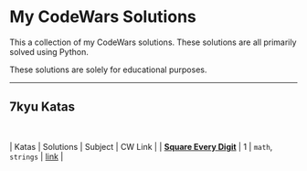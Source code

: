 # My CodeWars Solutions

This a collection of my CodeWars solutions. These solutions are all primarily solved using Python. 

These solutions are solely for educational purposes.

---

## 7kyu Katas
<br>

| Katas | Solutions | Subject | CW Link |
| [**Square Every Digit**](7kyuKatas/square_every_digit.md) | 1 | `math`, `strings` | [link](https://www.codewars.com/kata/546e2562b03326a88e000020) |